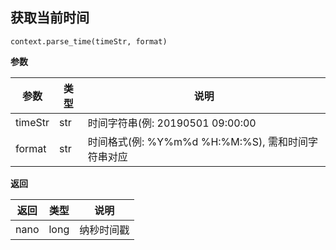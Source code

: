 ## 获取当前时间<div id='parse_time'></div>

`context.parse_time(timeStr, format)`

**参数**

| 参数       | 类型  | 说明       |
| ---------- | ----- | ---------- |
| timeStr  | str  | 时间字符串(例: 20190501 09:00:00 |
| format | str   | 时间格式(例: %Y%m%d %H:%M:%S), 需和时间字符串对应 |

**返回**

| 返回 | 类型 | 说明               |
| ---- | ---- | ------------------ |
| nano | long | 纳秒时间戳 |





